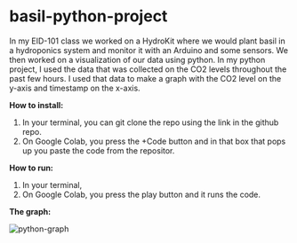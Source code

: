 # basil-python-project
In my EID-101 class we worked on a HydroKit where we would plant basil in a hydroponics system and monitor it with an Arduino and some sensors. We then worked on a visualization of our data using python. In my python project, I used the data that was collected on the CO2 levels throughout the past few hours. I used that data to make a graph with the CO2 level on the y-axis and timestamp on the x-axis.

**How to install:**
1. In your terminal, you can git clone the repo using the link in the github repo.
2. On Google Colab, you press the +Code button and in that box that pops up you paste the code from the repositor.

**How to run:** 
1. In your terminal, 
2. On Google Colab, you press the play button and it runs the code.

**The graph:**

![python-graph](https://cdn.discordapp.com/attachments/707712181323432036/788937015931437076/unknown.png)
